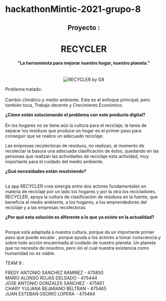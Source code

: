 # hackathonMintic-2021-grupo-8
<h2 align="center">Proyecto :</h2>
<h1 align="center">RECYCLER<br></h1>
<h4 align="center">"La herramienta para mejorar nuestro hogar, nuestro planeta."<br><br></h4>


  <p align="center">
   <img src="https://image.freepik.com/vector-gratis/conjunto-diferentes-basureros_1308-22704.jpg" alt="RECYCLER by G8"/>
</p>


<p text-align = "center">
Problema tratado:<br><br> 
Cambio climático y medio ambiente. 
Este es el enfoque principal, pero también toca, Trabajo decente y Crecimiento Económico.
</p>





<b>¿Cómo están solucionando el problema con este producto digital?</b><br><br>
En los hogares no se tiene aún la cultura para el reciclaje, la tarea de separar los residuos que produce un hogar es el primer paso para conseguir que se realice un adecuado  reciclaje.

Las empresas recolectoras de residuos, no realizan,  al momento de recolectar la basura una adecuada clasificación de éstos, quedando en las  personas que realizan las actividades de reciclaje esta actividad,  muy  importante para el cuidado del medio ambiente.

<b>¿Qué necesidades están resolviendo?</b><br><br>

La app RECYCLER crea sinergía entre dos actores fundamentales en materia de reciclaje por un lado los hogares y por la otra los recicladores. RECYCLER, apoya la cultura de clasificación de residuos en la fuente, que beneficia al medio ambiente, a los hogares, a los emprendedores del reciclaje y a las empresas recolectoras.

<b>¿Por qué esta solución es diferente a lo que ya existe en la actualidad?</b><br><br>

Porque está adaptada a nuestra cultura, porque da un importante primer paso  que puede escalar , porque ayuda a los actores a tomar consciencia y sobre todo acción encaminada al cuidado de nuestro planeta. Un planeta que no necesita de nosotros, pero sin el cual nuestra existencia como humanidad no es viable.





TEAM 8 :

FREDY ANTONIO SANCHEZ RAMIREZ - 475850<br>
MARIO ALONSO ROJAS DELGADO - 475444<br>
JOSE ANTONIO GONZALES SANCHEZ - 475851<br>
CHARY YULIANA BEJARANO BELTRAN - 475465<br>
JUAN ESTEBAN OSORIO LOPERA - 475464<br>



